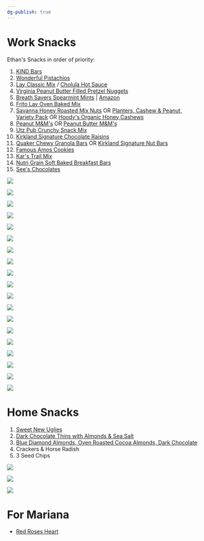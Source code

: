 ```yaml
---
dg-publish: true
---
```


# Work Snacks

Ethan's Snacks in order of priority:  

1. [KIND Bars](https://www.amazon.com/KIND-Chocolate-Gluten-Sugar-1-4oz/dp/B007PE7ANY)
2. [Wonderful Pistachios](https://www.costco.com/wonderful-in-shell-pistachio-nuts%2c-1.5-oz%2c-24-count.product.100381497.html) 
3.  [Lay Classic Mix](https://www.costco.com/frito-lay-classic-mix%2c-variety-pack%2c-54-count.product.100836033.html) / [Cholula Hot Sauce](https://www.costco.com/cholula-hot-sauce%2C-original%2C-12-fl-oz%2C-2-count.product.100441814.html)
4.  [Virginia Peanut Butter Filled Pretzel Nuggets](https://www.costco.com/kirkland-signature-peanut-butter-filled-pretzel-nuggets%2c-55-oz.product.100393423.html)
5.  [Breath Savers Spearmint Mints](https://www.walmart.com/ip/Breath-Savers-Sugar-Free-Spearmint-Mints-6-Oz/10449934) | [Amazon](https://www.amazon.com/BREATH-SAVERS-Sugar-Mints-Spearmint/dp/B000WKZPSK/ref=asc_df_B000WKZPSK/?tag=hyprod-20&linkCode=df0&hvadid=312118140915&hvpos=&hvnetw=g&hvrand=6001105721792781567&hvpone=&hvptwo=&hvqmt=&hvdev=c&hvdvcmdl=&hvlocint=&hvlocphy=9026958&hvtargid=pla-571452901863&psc=1)
6.  [Frito Lay Oven Baked Mix](https://www.costco.com/frito-lay-oven-baked-mix%2c-variety-pack%2c-30-count.product.100490855.html)
7.  [Savanna Honey Roasted Mix Nuts](https://www.costco.com/savanna-honey-roasted-mix-nuts%2c-30-oz%2c-2-pack.product.100312634.html) OR [Planters, Cashew & Peanut, Variety Pack](https://www.costco.com/planters%2c-cashew-%2526-peanut%2c-variety-pack%2c-24-count.product.100170643.html) OR [Hoody's Organic Honey Cashews](https://www.costco.com/hoody's-organic-honey-cashews-30-oz%2c-2-pack.product.100324998.html)
8.  [Peanut M&M's](https://www.costco.com/m%2526m's-chocolate-candy%2c-peanut%2c-62-oz-jar.product.100394694.html) OR [Peanut Butter M&M's](https://www.costco.com/m%2526m's-chocolate-candy%2c-peanut-butter%2c-55-oz-jar.product.100639615.html)
9.  [Utz Pub Crunchy Snack Mix](https://www.costco.com/utz-pub-crunchy-snack-mix%2c-44-oz.product.100113277.html)
10.  [Kirkland Signature Chocolate Raisins](https://www.costco.com/kirkland-signature-raisins%2c-milk-chocolate%2c-3.4-lb.product.100333883.html)
11.  [Quaker Chewy Granola Bars](https://www.costco.com/quaker-chewy-granola-bars%2c-variety-pack%2c-0.84-oz%2c-60-count.product.100371267.html) OR [Kirkland Signature Nut Bars](https://www.costco.com/kirkland-signature-nut-bars%2c-1.41-oz%2c-30-count.product.100524886.html)
12.  [Famous Amos Cookies](https://www.costco.com/famous-amos-cookies%2c-chocolate-chip%2c-2-oz%2c-42-count.product.100113284.html)
13.  [Kar's Trail Mix](https://www.costco.com/kar's-trail-mix%2c-sweet-'n-salty%2c-2-oz%2c-24-count.product.100409506.html)
14. [Nutri Grain Soft Baked Breakfast Bars](https://www.costco.com/nutri-grain-bars%2c-1.3-oz%2c-64-count.product.100739743.html)
15. [See's Chocolates](https://www.sees.com/valentines-day-gifts/for-your-sweetheart/hugs-and-kisses-heart/200530.html?cgid=for-your-sweetheart)

![](https://m.media-amazon.com/images/W/IMAGERENDERING_521856-T1/images/I/71TEqRNZpSL._SL1500_.jpg)

![](https://images.costco-static.com/ImageDelivery/imageService?profileId=12026540&itemId=501690-inc&recipeName=680)

![](https://images.costco-static.com/ImageDelivery/imageService?profileId=12026540&itemId=1627770-847&recipeName=680)

![](https://images.costco-static.com/ImageDelivery/imageService?profileId=12026540&itemId=262838-847&recipeName=680)

![](https://images.costco-static.com/ImageDelivery/imageService?profileId=12026540&imageId=1538102-847__1&recipeName=350)

![](https://i5.walmartimages.com/asr/07d4ed27-2768-4cc7-bd4b-b5b7f8f0cf18_1.dd2fec8f550a910be4fa6cf34e897b24.jpeg)

![](https://images.costco-static.com/ImageDelivery/imageService?profileId=12026540&itemId=1315382-847&recipeName=680)

![](https://images.costco-static.com/ImageDelivery/imageService?profileId=12026540&imageId=1102102-847__1&recipeName=350)

![](https://images.costco-static.com/ImageDelivery/imageService?profileId=12026540&imageId=664570-847__1&recipeName=350)

![](https://images.costco-static.com/ImageDelivery/imageService?profileId=12026540&imageId=1123322-847__1&recipeName=350)

![](https://images.costco-static.com/ImageDelivery/imageService?profileId=12026540&imageId=1199479-847__1&recipeName=350)

![](https://images.costco-static.com/ImageDelivery/imageService?profileId=12026540&itemId=1301275-847&recipeName=680)

![](https://images.costco-static.com/ImageDelivery/imageService?profileId=12026540&itemId=506639-inc&recipeName=680)

![](https://images.costco-static.com/ImageDelivery/imageService?profileId=12026540&itemId=835671-847&recipeName=680)

![](https://images.costco-static.com/ImageDelivery/imageService?profileId=12026540&itemId=717581-847&recipeName=680)

![](https://images.costco-static.com/ImageDelivery/imageService?profileId=12026540&itemId=1300509-inc&recipeName=680)

![](https://images.costco-static.com/ImageDelivery/imageService?profileId=12026540&itemId=171859-847&recipeName=680)

![](https://images.costco-static.com/ImageDelivery/imageService?profileId=12026540&itemId=411389-847&recipeName=680)

![](https://images.costco-static.com/ImageDelivery/imageService?profileId=12026540&itemId=1531949-847&recipeName=680)

# Home Snacks

1. [Sweet New Uglies](https://www.walmart.com/ip/Uglies-Sweet-Potato-Chips-15-oz/1319760041)
2. [Dark Chocolate Thins with Almonds & Sea Salt](https://www.samsclub.com/p/members-mark-dark-chocolate-thins-almonds-sea-salt-20oz/prod23030856)
3. [Blue Diamond Almonds, Oven Roasted Cocoa Almonds, Dark Chocolate](https://www.walmart.com/ip/Blue-Diamond-Almonds-Oven-Roasted-Cocoa-Almonds-Dark-Chocolate-25-Oz/45996558)
4. Crackers & Horse Radish
5. 3 Seed Chips


![](https://i5.walmartimages.com/asr/7bbb7ada-9a69-4588-9bab-9dcad048fea7.8dbc3fcf33670a85ef4455323a86f13b.jpeg?odnHeight=612&odnWidth=612&odnBg=FFFFFF)

![](https://i5.walmartimages.com/asr/f8f228d0-690f-4153-b5e8-b762ed48a689.bee0606c1d27efdb1ccb4457bfef629c.jpeg)

![](https://i5.walmartimages.com/asr/687bf74b-c49a-4d29-9440-c3fba27205e5_1.556078ff59557e76f2daafe3b18ffdfd.jpeg)

# For Mariana

- [Red Roses Heart](https://www.sees.com/valentines-day-gifts/for-your-sweetheart/red-roses-heart/200806.html?cgid=for-your-sweetheart)